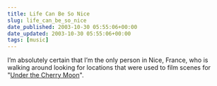 ```yaml
---
title: Life Can Be So Nice
slug: life_can_be_so_nice
date_published: 2003-10-30 05:55:06+00:00
date_updated: 2003-10-30 05:55:06+00:00
tags: [music]
---
```

I’m absolutely certain that I’m the only person in Nice, France, who is walking around looking for locations that were used to film scenes for "[Under the Cherry Moon](http://www.amazon.com/exec/obidos/ASIN/6300271153/ref=nosim/2020-20)".
